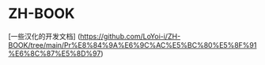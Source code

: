 # ZH-BOOK
[一些汉化的开发文档] (https://github.com/LoYoi-i/ZH-BOOK/tree/main/Pr%E8%84%9A%E6%9C%AC%E5%BC%80%E5%8F%91%E6%8C%87%E5%8D%97)
